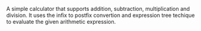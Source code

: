 A simple calculator that supports addition, subtraction, multiplication and division. It uses the infix to postfix convertion and expression tree techique to evaluate the given arithmetic expression.

